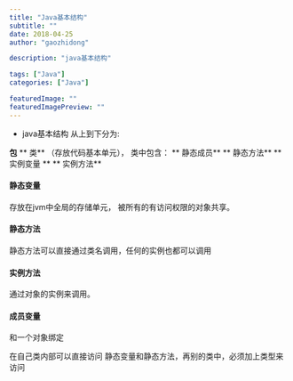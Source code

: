 ```yaml
---
title: "Java基本结构"
subtitle: ""
date: 2018-04-25
author: "gaozhidong"

description: "java基本结构"

tags: ["Java"]
categories: ["Java"]

featuredImage: ""
featuredImagePreview: ""
---
```


<!--more-->
* java基本结构 从上到下分为:

**包** 
** 类** （存放代码基本单元），
类中包含： **  静态成员**  **  静态方法**  **  实例变量 **  **  实例方法**  



####  静态变量

存放在jvm中全局的存储单元， 被所有的有访问权限的对象共享。

#### 静态方法

静态方法可以直接通过类名调用，任何的实例也都可以调用

#### 实例方法

通过对象的实例来调用。

#### 成员变量

和一个对象绑定


在自己类内部可以直接访问 静态变量和静态方法，再别的类中，必须加上类型来访问